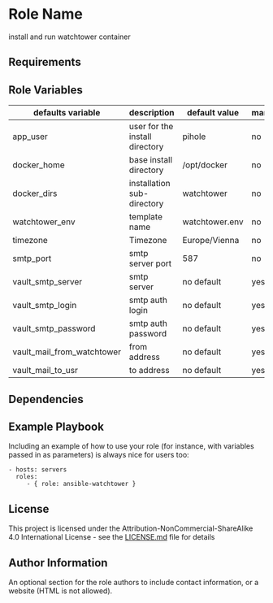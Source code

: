 Role Name
=========

install and run watchtower container

Requirements
------------


Role Variables
--------------
| defaults variable | description |default value|mandatory|
|-------------------|-------------|-------------|---------|
|app_user|user for the install directory| pihole|no|
|docker_home|base install directory| /opt/docker|no|
|docker_dirs|installation sub-directory|watchtower|no|
|watchtower_env| template name| watchtower.env|no|
|timezone|Timezone| Europe/Vienna|no|
|smtp_port|smtp server port| 587|no|
|vault_smtp_server|smtp server|no default|yes|
|vault_smtp_login|smtp auth login|no default|yes|
|vault_smtp_password|smtp auth password|no default|yes|
|vault_mail_from_watchtower|from address|no default|yes|
|vault_mail_to_usr|to address|no default|yes|


Dependencies
------------


Example Playbook
----------------

Including an example of how to use your role (for instance, with variables passed in as parameters) is always nice for users too:

    - hosts: servers
      roles:
         - { role: ansible-watchtower }

License
-------

This project is licensed under the Attribution-NonCommercial-ShareAlike 4.0 International License - see the [LICENSE.md](LICENSE.md) file for details

Author Information
------------------

An optional section for the role authors to include contact information, or a website (HTML is not allowed).

